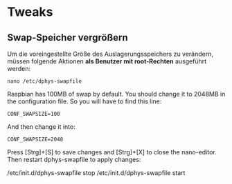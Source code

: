 # Tweaks

## Swap-Speicher vergrößern

Um die voreingestellte Größe des Auslagerungsspeichers zu verändern,
müssen folgende Aktionen **als Benutzer mit root-Rechten** ausgeführt werden:

`nano /etc/dphys-swapfile`

Raspbian has 100MB of swap by default.
You should change it to 2048MB in the configuration file.
So you will have to find this line:

`CONF_SWAPSIZE=100`

And then change it into:

`CONF_SWAPSIZE=2048`

Press [Strg]+[S] to save changes and [Strg]+[X] to close the nano-editor.
Then restart dphys-swapfile to apply changes:

/etc/init.d/dphys-swapfile stop
/etc/init.d/dphys-swapfile start
